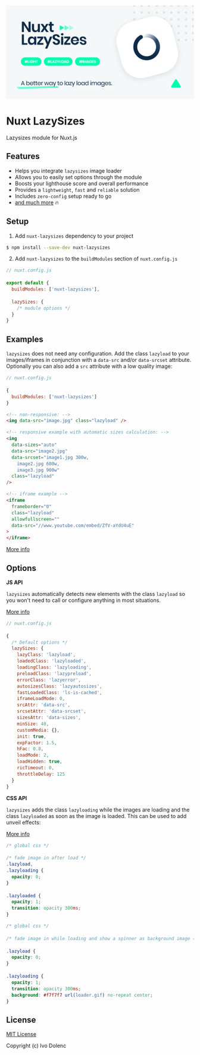<p align="center">
    <img src=".github/assets/cover.svg" >
</p>

<h1>Nuxt LazySizes</h1>

Lazysizes module for Nuxt.js

## Features

- Helps you integrate `lazysizes` image loader
- Allows you to easily set options through the module
- Boosts your lighthouse score and overall performance
- Provides a `lightweight`, `fast` and `reliable` solution
- Includes `zero-config` setup ready to go
- [and much more](https://github.com/aFarkas/lazysizes#what-makes-lazysizes-so-awesome) 🔥

## Setup

1. Add `nuxt-lazysizes` dependency to your project

```bash
$ npm install --save-dev nuxt-lazysizes
```

2. Add `nuxt-lazysizes` to the `buildModules` section of `nuxt.config.js`

```js
// nuxt.config.js

export default {
  buildModules: ['nuxt-lazysizes'],

  lazySizes: {
    /* module options */
  }
}
```

## Examples

`lazysizes` does not need any configuration. Add the class `lazyload` to your images/iframes in conjunction with a `data-src` and/or `data-srcset` attribute. Optionally you can also add a `src` attribute with a low quality image:

```js
// nuxt.config.js

{
  buildModules: ['nuxt-lazysizes']
}
```

```html
<!-- non-responsive: -->
<img data-src="image.jpg" class="lazyload" />
```

```html
<!-- responsive example with automatic sizes calculation: -->
<img
  data-sizes="auto"
  data-src="image2.jpg"
  data-srcset="image1.jpg 300w,
    image2.jpg 600w,
    image3.jpg 900w"
  class="lazyload"
/>
```

```html
<!-- iframe example -->
<iframe
  frameborder="0"
  class="lazyload"
  allowfullscreen=""
  data-src="//www.youtube.com/embed/ZfV-aYdU4uE"
>
</iframe>
```

[More info](https://github.com/aFarkas/lazysizes#how-to)

## Options

**JS API**

`lazysizes` automatically detects new elements with the class `lazyload` so you won't need to call or configure anything in most situations.

[More info](https://github.com/aFarkas/lazysizes#js-api)

```js
// nuxt.config.js

{
  /* Default options */
  lazySizes: {
    lazyClass: 'lazyload',
    loadedClass: 'lazyloaded',
    loadingClass: 'lazyloading',
    preloadClass: 'lazypreload',
    errorClass: 'lazyerror',
    autosizesClass: 'lazyautosizes',
    fastLoadedClass: 'ls-is-cached',
    iframeLoadMode: 0,
    srcAttr: 'data-src',
    srcsetAttr: 'data-srcset',
    sizesAttr: 'data-sizes',
    minSize: 40,
    customMedia: {},
    init: true,
    expFactor: 1.5,
    hFac: 0.8,
    loadMode: 2,
    loadHidden: true,
    ricTimeout: 0,
    throttleDelay: 125
  }
}
```

**CSS API**

`lazysizes` adds the class `lazyloading` while the images are loading and the class `lazyloaded` as soon as the image is loaded. This can be used to add unveil effects:

[More info](https://github.com/aFarkas/lazysizes#css-api)

```css
/* global css */

/* fade image in after load */
.lazyload,
.lazyloading {
  opacity: 0;
}

.lazyloaded {
  opacity: 1;
  transition: opacity 300ms;
}
```

```css
/* global css */

/* fade image in while loading and show a spinner as background image (good for progressive images) */

.lazyload {
  opacity: 0;
}

.lazyloading {
  opacity: 1;
  transition: opacity 300ms;
  background: #f7f7f7 url(loader.gif) no-repeat center;
}
```

## License

[MIT License](LICENSE)

Copyright (c) Ivo Dolenc
